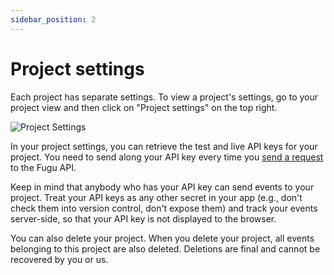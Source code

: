 ```yaml
---
sidebar_position: 2
---
```


# Project settings

Each project has separate settings. To view a project's settings, go to your project view and then click on "Project settings" on the top right.

![Project Settings](/img/project_settings_screenshot_1.png)

In your project settings, you can retrieve the test and live API keys for your project. You need to send along your API key every time you [send a request](/getting-started/tracking-an-event) to the Fugu API.

Keep in mind that anybody who has your API key can send events to your project. Treat your API keys as any other secret in your app (e.g., don't check them into version control, don't expose them) and track your events server-side, so that your API key is not displayed to the browser.

You can also delete your project. When you delete your project, all events belonging to this project are also deleted. Deletions are final and cannot be recovered by you or us.